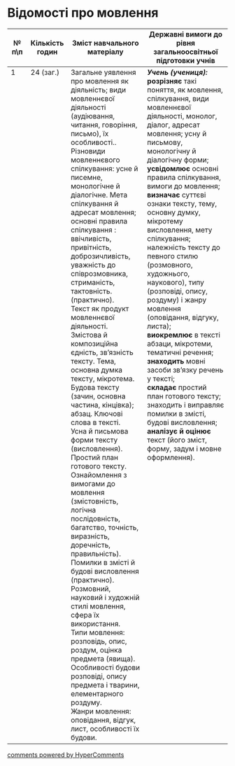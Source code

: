 <div id="hypercomments_widget" class="js-hypercomments-widget invisible"></div>

# Відомості про мовлення

<table>
  <tr>
    <td width="10%" align="center"><b>№ <br>п\п</br></b></td>
    <td width="5%" align="center"><b>Кількість годин</b></td>  
    <td width="40%" align="center"><b>Зміст навчального матеріалу</b></td>
    <td width="45%" align="center"><b>Державні вимоги до рівня загальноосвітньої підготовки учнів</b></td>
  </tr>
<tbody>
  <tr>
<td width="10%" style="vertical-align:top !important;">1</td>
<td width="5%" style="vertical-align:top !important;">24 (заг.)</td>
    <td width="40%" style="vertical-align:top !important;">
Загальне уявлення про мовлення як діяльність; види мовленнєвої діяльності (аудіювання, читання, говоріння, письмо),   їх особливості.. Різновиди мовленнєвого спілкування: усне й писемне,   монологічне й діалогічне. Мета спілкування й адресат мовлення; основні правила спілкування : ввічливість, привітність, доброзичливість, уважність до співрозмовника, стриманість, тактовність. (практично).<br>
Текст як продукт мовленнєвої діяльності. Змістова й композиційна єдність, зв’язність тексту. Тема,  основна думка тексту,  мікротема. Будова тексту  (зачин,  основна частина, кінцівка);  абзац. Ключові слова в тексті. <br>
Усна й письмова форми тексту (висловлення). Простий план готового тексту. <br>
Ознайомлення з вимогами до мовлення (змістовність, логічна послідовність, багатство, точність, виразність, доречність, правильність).<br>
Помилки в змісті й будові висловлення (практично).<br>
Розмовний, науковий і художній стилі мовлення, сфера  їх використання. <br>
Типи мовлення: розповідь, опис, роздум, оцінка предмета (явища). Особливості будови розповіді,  опису предмета і тварини, елементарного роздуму. <br>
Жанри мовлення: оповідання, відгук, лист,  особливості їх будови.<br>
</td>
    <td width="45%" style="vertical-align:top !important;">
<i><b>Учень (учениця):</b></i><br>
<b>розрізняє</b> такі  поняття, як мовлення, спілкування,   види мовленнєвої діяльності, монолог, діалог,  адресат мовлення; усну й письмову, монологічну й діалогічну форми;<br>
<b>усвідомлює</b> основні правила спілкування, вимоги до мовлення;<br>
<b>визначає</b> суттєві ознаки тексту, тему, основну думку, мікротему висловлення, мету спілкування; належність тексту до певного стилю (розмовного, художнього, наукового), типу (розповіді, опису, роздуму) і жанру мовлення (оповідання, відгуку, листа);<br>
<b>виокремлює</b> в тексті абзаци, мікротеми, тематичні речення;<br>
<b>знаходить</b> мовні засоби зв’язку речень у тексті;<br>
<b>складає</b> простий план готового тексту; знаходить і виправляє помилки  в  змісті, будові висловлення; <br>
<b>аналізує  й оцінює</b> текст (його зміст, форму, задум і  мовне оформлення).</td>
  </tr>
</tbody>
</table>

<div class="js-hypercomments-container">
<a href="http://hypercomments.com" class="hc-link" title="comments widget">comments powered by HyperComments</a>
</div>